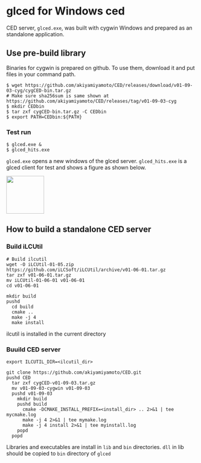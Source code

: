 # glced for Windows ced

CED server, `glced.exe`, was built with cygwin Windows and prepared as 
an standalone application. 

## Use pre-build library

Binaries for cygwin is prepared on github. 
To use them, download it and put files in your command path. 

```
$ wget https://github.com/akiyamiyamoto/CED/releases/download/v01-09-03-cyg/cygCED-bin.tar.gz
# Make sure sha256sum is same shown at https://github.com/akiyamiyamoto/CED/releases/tag/v01-09-03-cyg
$ mkdir CEDbin
$ tar zxf cygCED-bin.tar.gz -C CEDbin
$ export PATH=CEDbin:${PATH}  
```
### Test run 
```
$ glced.exe & 
$ glced_hits.exe
```

`glced.exe` opens a new windows of the glced server.
`glced_hits.exe` is a glced client for test and shows
a figure as shown below.  
 
<img src="glced_mhits.png" width="100pt">

## How to build a standalone CED server

### Build iLCUtil

```
# Build ilcutil
wget -O iLCUtil-01-05.zip https://github.com/iLCSoft/iLCUtil/archive/v01-06-01.tar.gz
tar zxf v01-06-01.tar.gz
mv iLCUtil-01-06-01 v01-06-01
cd v01-06-01

mkdir build
pushd 
  cd build
  cmake ..
  make -j 4
  make install
```
ilcutil is installed in the current directory

### Buuild CED server

```
export ILCUTIL_DIR=<ilcutil_dir>

git clone https://github.com/akiyamiyamoto/CED.git
pushd CED
  tar zxf cygCED-v01-09-03.tar.gz
  mv v01-09-03-cygwin v01-09-03
  pushd v01-09-03
    mkdir build
    pushd build
      cmake -DCMAKE_INSTALL_PREFIX=<install_dir> .. 2>&1 | tee mycmake.log
      make -j 4 2>&1 | tee mymake.log
      make -j 4 install 2>&1 | tee myinstall.log
    popd
  popd

```
Libraries and executables are install in `lib` and `bin` directories.
`dll` in lib should be copied to `bin` directory of `glced`

 
